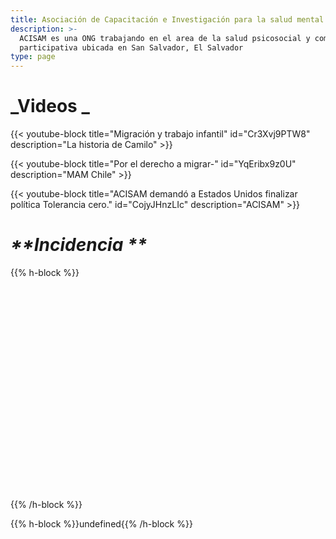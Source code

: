```yaml
---
title: Asociación de Capacitación e Investigación para la salud mental
description: >-
  ACISAM es una ONG trabajando en el area de la salud psicosocial y comunicación
  participativa ubicada en San Salvador, El Salvador
type: page
---
```

# **_Videos _**

{{< youtube-block title="Migración y trabajo infantil" id="Cr3Xvj9PTW8" description="La historia de Camilo" >}}

{{< youtube-block title="Por el derecho a migrar-" id="YqEribx9z0U" description="MAM Chile" >}}

{{< youtube-block title="ACISAM demandó a Estados Unidos finalizar política Tolerancia cero." id="CojyJHnzLIc" description="ACISAM" >}}

# _**Incidencia **_

{{% h-block %}}<div data-configid="26988739/64741289" style="width:525px; height:340px;" class="issuuembed"></div> <script type="text/javascript" src="//e.issuu.com/embed.js" async="true"></script>{{% /h-block %}}

{{% h-block %}}undefined{{% /h-block %}}

